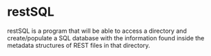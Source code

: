# restSQL

restSQL is a program that will be able to access a directory and create/populate a SQL database with the information found inside the metadata structures of REST files in that directory.

